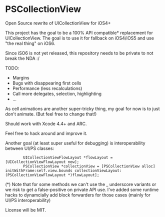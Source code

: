 PSCollectionView
================

Open Source rewrite of UICollectionView for iOS4+

This project has the goal to be a 100% API compatible* replacement for UICollectionView.
The goal is to use it for fallback on iOS4/iOS5 and use "the real thing" on iOS6.

Since iSO6 is not yet released, this repository needs to be private to not break the NDA :/

TODO:
- Margins
- Bugs with disappearing first cells
- Performance (less recalculations)
- Call more delegates, selection, highlighting
- ...

As cell animations are another super-tricky thing, my goal for now is to just don't animate.
(But feel free to change that!)


Should work with Xcode 4.4+ and ARC.

Feel free to hack around and improve it.


Another goal (at least super useful for debugging) is interoperability between UI/PS classes:

            UICollectionViewFlowLayout *flowLayout = [UICollectionViewFlowLayout new];
            PSCollectionView *collectionView = [PSCollectionView alloc] initWithFrame:self.view.bounds collectionViewLayout:(PSCollectionViewFlowLayout *)flowLayout];


(*) Note that for some methods we can't use the _ underscore variants or we risk to get a false-positive on private API use. I've added  some runtime hacks to dynamcially add block forwarders for those cases (mainly for UI/PS interoperability)

License will be MIT.